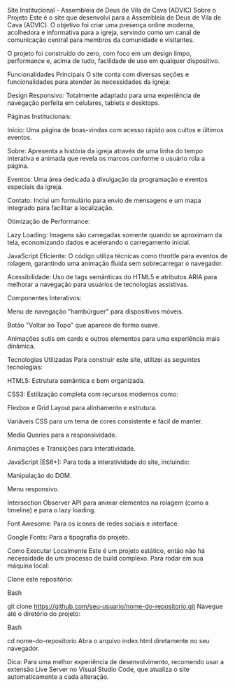 Site Institucional - Assembleia de Deus de Vila de Cava (ADVIC)
Sobre o Projeto
Este é o site que desenvolvi para a Assembleia de Deus de Vila de Cava (ADVIC). O objetivo foi criar uma presença online moderna, acolhedora e informativa para a igreja, servindo como um canal de comunicação central para membros da comunidade e visitantes.

O projeto foi construído do zero, com foco em um design limpo, performance e, acima de tudo, facilidade de uso em qualquer dispositivo.

Funcionalidades Principais
O site conta com diversas seções e funcionalidades para atender às necessidades da igreja:

Design Responsivo: Totalmente adaptado para uma experiência de navegação perfeita em celulares, tablets e desktops.

Páginas Institucionais:

Início: Uma página de boas-vindas com acesso rápido aos cultos e últimos eventos.

Sobre: Apresenta a história da igreja através de uma linha do tempo interativa e animada que revela os marcos conforme o usuário rola a página.

Eventos: Uma área dedicada à divulgação da programação e eventos especiais da igreja.

Contato: Inclui um formulário para envio de mensagens e um mapa integrado para facilitar a localização.

Otimização de Performance:

Lazy Loading: Imagens são carregadas somente quando se aproximam da tela, economizando dados e acelerando o carregamento inicial.

JavaScript Eficiente: O código utiliza técnicas como throttle para eventos de rolagem, garantindo uma animação fluida sem sobrecarregar o navegador.

Acessibilidade: Uso de tags semânticas do HTML5 e atributos ARIA para melhorar a navegação para usuários de tecnologias assistivas.

Componentes Interativos:

Menu de navegação "hambúrguer" para dispositivos móveis.

Botão "Voltar ao Topo" que aparece de forma suave.

Animações sutis em cards e outros elementos para uma experiência mais dinâmica.

Tecnologias Utilizadas
Para construir este site, utilizei as seguintes tecnologias:

HTML5: Estrutura semântica e bem organizada.

CSS3: Estilização completa com recursos modernos como:

Flexbox e Grid Layout para alinhamento e estrutura.

Variáveis CSS para um tema de cores consistente e fácil de manter.

Media Queries para a responsividade.

Animações e Transições para interatividade.

JavaScript (ES6+): Para toda a interatividade do site, incluindo:

Manipulação do DOM.

Menu responsivo.

Intersection Observer API para animar elementos na rolagem (como a timeline) e para o lazy loading.

Font Awesome: Para os ícones de redes sociais e interface.

Google Fonts: Para a tipografia do projeto.

Como Executar Localmente
Este é um projeto estático, então não há necessidade de um processo de build complexo. Para rodar em sua máquina local:

Clone este repositório:

Bash

git clone https://github.com/seu-usuario/nome-do-repositorio.git
Navegue até o diretório do projeto:

Bash

cd nome-do-repositorio
Abra o arquivo index.html diretamente no seu navegador.

Dica: Para uma melhor experiência de desenvolvimento, recomendo usar a extensão Live Server no Visual Studio Code, que atualiza o site automaticamente a cada alteração.
